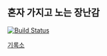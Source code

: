 ## 혼자 가지고 노는 장난감
[![Build Status](https://travis-ci.org/KimSeongGyu1/YuanGallery.svg?branch=master)](https://travis-ci.org/KimSeongGyu1/YuanGallery)


[기록소](https://www.notion.so/seonggyu/9657185992aa4873b0f08ac8493659a2)